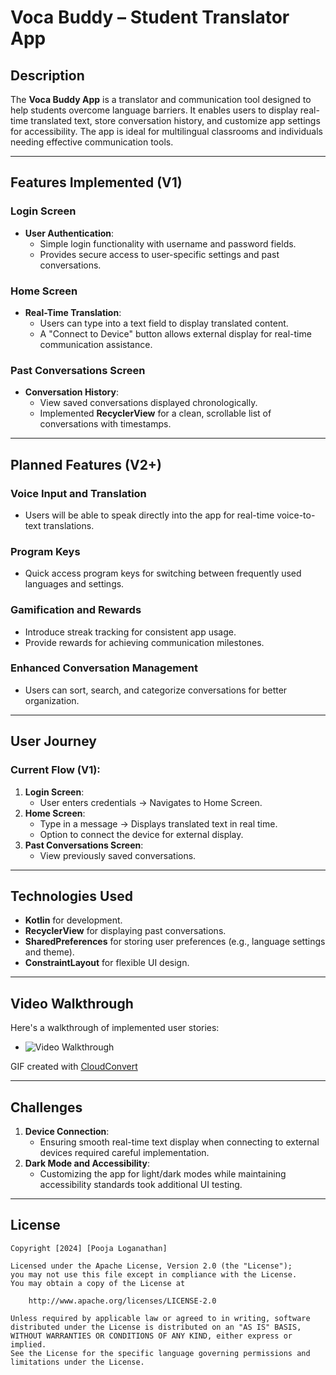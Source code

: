 # Voca Buddy – Student Translator App  

## Description  
The **Voca Buddy App** is a translator and communication tool designed to help students overcome language barriers. It enables users to display real-time translated text, store conversation history, and customize app settings for accessibility. The app is ideal for multilingual classrooms and individuals needing effective communication tools.  

---

## Features Implemented (V1)  

### Login Screen  
- **User Authentication**:  
    - Simple login functionality with username and password fields.  
    - Provides secure access to user-specific settings and past conversations.  

### Home Screen  
- **Real-Time Translation**:  
    - Users can type into a text field to display translated content.  
    - A "Connect to Device" button allows external display for real-time communication assistance.  

### Past Conversations Screen  
- **Conversation History**:  
    - View saved conversations displayed chronologically.  
    - Implemented **RecyclerView** for a clean, scrollable list of conversations with timestamps.  
---

## Planned Features (V2+)  

### Voice Input and Translation  
- Users will be able to speak directly into the app for real-time voice-to-text translations.  

### Program Keys  
- Quick access program keys for switching between frequently used languages and settings.  

### Gamification and Rewards  
- Introduce streak tracking for consistent app usage.  
- Provide rewards for achieving communication milestones.  

### Enhanced Conversation Management  
- Users can sort, search, and categorize conversations for better organization.  

---

## User Journey  

### Current Flow (V1):  
1. **Login Screen**:  
    - User enters credentials → Navigates to Home Screen.  
2. **Home Screen**:  
    - Type in a message → Displays translated text in real time.  
    - Option to connect the device for external display.  
4. **Past Conversations Screen**:  
    - View previously saved conversations.  

---

## Technologies Used  
- **Kotlin** for development.  
- **RecyclerView** for displaying past conversations.  
- **SharedPreferences** for storing user preferences (e.g., language settings and theme).  
- **ConstraintLayout** for flexible UI design.  

---

## Video Walkthrough  

Here's a walkthrough of implemented user stories:  

- <img src='assets/VocaBuddyWalkthrough.gif' title='Video Walkthrough' width='' alt='Video Walkthrough' />  

GIF created with [CloudConvert](https://cloudconvert.com/)  

---

## Challenges  
1. **Device Connection**:  
    - Ensuring smooth real-time text display when connecting to external devices required careful implementation.  
2. **Dark Mode and Accessibility**:  
    - Customizing the app for light/dark modes while maintaining accessibility standards took additional UI testing.  

---

## License  

    Copyright [2024] [Pooja Loganathan]  

    Licensed under the Apache License, Version 2.0 (the "License");  
    you may not use this file except in compliance with the License.  
    You may obtain a copy of the License at  

        http://www.apache.org/licenses/LICENSE-2.0  

    Unless required by applicable law or agreed to in writing, software  
    distributed under the License is distributed on an "AS IS" BASIS,  
    WITHOUT WARRANTIES OR CONDITIONS OF ANY KIND, either express or implied.  
    See the License for the specific language governing permissions and  
    limitations under the License.  
